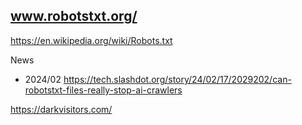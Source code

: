 
## www.robotstxt.org/

https://en.wikipedia.org/wiki/Robots.txt

News
* 2024/02 https://tech.slashdot.org/story/24/02/17/2029202/can-robotstxt-files-really-stop-ai-crawlers


https://darkvisitors.com/

